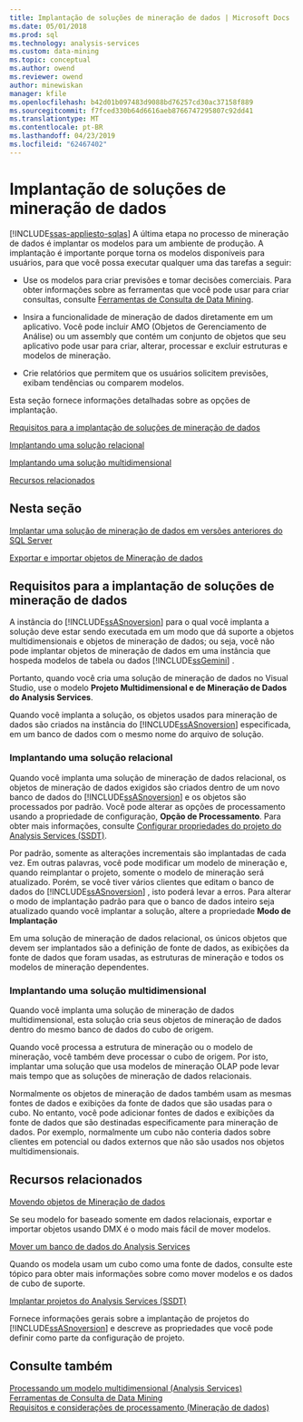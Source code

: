 ```yaml
---
title: Implantação de soluções de mineração de dados | Microsoft Docs
ms.date: 05/01/2018
ms.prod: sql
ms.technology: analysis-services
ms.custom: data-mining
ms.topic: conceptual
ms.author: owend
ms.reviewer: owend
author: minewiskan
manager: kfile
ms.openlocfilehash: b42d01b097483d9088bd76257cd30ac37158f889
ms.sourcegitcommit: f7fced330b64d6616aeb8766747295807c92dd41
ms.translationtype: MT
ms.contentlocale: pt-BR
ms.lasthandoff: 04/23/2019
ms.locfileid: "62467402"
---
```

# <a name="deployment-of-data-mining-solutions"></a>Implantação de soluções de mineração de dados
[!INCLUDE[ssas-appliesto-sqlas](../../includes/ssas-appliesto-sqlas.md)]
  A última etapa no processo de mineração de dados é implantar os modelos para um ambiente de produção. A implantação é importante porque torna os modelos disponíveis para usuários, para que você possa executar qualquer uma das tarefas a seguir:  
  
-   Use os modelos para criar previsões e tomar decisões comerciais. Para obter informações sobre as ferramentas que você pode usar para criar consultas, consulte [Ferramentas de Consulta de Data Mining](../../analysis-services/data-mining/data-mining-query-tools.md).  
  
-   Insira a funcionalidade de mineração de dados diretamente em um aplicativo. Você pode incluir AMO (Objetos de Gerenciamento de Análise) ou um assembly que contém um conjunto de objetos que seu aplicativo pode usar para criar, alterar, processar e excluir estruturas e modelos de mineração.  
  
-   Crie relatórios que permitem que os usuários solicitem previsões, exibam tendências ou comparem modelos.  
  
 Esta seção fornece informações detalhadas sobre as opções de implantação.  
  
 [Requisitos para a implantação de soluções de mineração de dados](#bkmk_Reqs)  
  
 [Implantando uma solução relacional](#bkmk_RelationalSltn)  
  
 [Implantando uma solução multidimensional](#bkmk_MDSltn)  
  
 [Recursos relacionados](#bkmk_Resources)  
  
## <a name="in-this-section"></a>Nesta seção  
 [Implantar uma solução de mineração de dados em versões anteriores do SQL Server](../../analysis-services/data-mining/deploy-a-data-mining-solution-to-previous-versions-of-sql-server.md)  
  
 [Exportar e importar objetos de Mineração de dados](../../analysis-services/data-mining/export-and-import-data-mining-objects.md)  
  
##  <a name="bkmk_Reqs"></a> Requisitos para a implantação de soluções de mineração de dados  
 A instância do [!INCLUDE[ssASnoversion](../../includes/ssasnoversion-md.md)] para o qual você implanta a solução deve estar sendo executada em um modo que dá suporte a objetos multidimensionais e objetos de mineração de dados; ou seja, você não pode implantar objetos de mineração de dados em uma instância que hospeda modelos de tabela ou dados [!INCLUDE[ssGemini](../../includes/ssgemini-md.md)] .  
  
 Portanto, quando você cria uma solução de mineração de dados no Visual Studio, use o modelo **Projeto Multidimensional e de Mineração de Dados do Analysis Services**.  
  
 Quando você implanta a solução, os objetos usados para mineração de dados são criados na instância do [!INCLUDE[ssASnoversion](../../includes/ssasnoversion-md.md)] especificada, em um banco de dados com o mesmo nome do arquivo de solução.  
  
###  <a name="bkmk_RelationalSltn"></a> Implantando uma solução relacional  
 Quando você implanta uma solução de mineração de dados relacional, os objetos de mineração de dados exigidos são criados dentro de um novo banco de dados do [!INCLUDE[ssASnoversion](../../includes/ssasnoversion-md.md)] e os objetos são processados por padrão. Você pode alterar as opções de processamento usando a propriedade de configuração, **Opção de Processamento**. Para obter mais informações, consulte [Configurar propriedades do projeto do Analysis Services &#40;SSDT&#41;](../../analysis-services/multidimensional-models/configure-analysis-services-project-properties-ssdt.md).  
  
 Por padrão, somente as alterações incrementais são implantadas de cada vez. Em outras palavras, você pode modificar um modelo de mineração e, quando reimplantar o projeto, somente o modelo de mineração será atualizado. Porém, se você tiver vários clientes que editam o banco de dados do [!INCLUDE[ssASnoversion](../../includes/ssasnoversion-md.md)] , isto poderá levar a erros. Para alterar o modo de implantação padrão para que o banco de dados inteiro seja atualizado quando você implantar a solução, altere a propriedade **Modo de Implantação**  
  
 Em uma solução de mineração de dados relacional, os únicos objetos que devem ser implantados são a definição de fonte de dados, as exibições da fonte de dados que foram usadas, as estruturas de mineração e todos os modelos de mineração dependentes.  
  
###  <a name="bkmk_MDSltn"></a> Implantando uma solução multidimensional  
 Quando você implanta uma solução de mineração de dados multidimensional, esta solução cria seus objetos de mineração de dados dentro do mesmo banco de dados do cubo de origem.  
  
 Quando você processa a estrutura de mineração ou o modelo de mineração, você também deve processar o cubo de origem. Por isto, implantar uma solução que usa modelos de mineração OLAP pode levar mais tempo que as soluções de mineração de dados relacionais.  
  
 Normalmente os objetos de mineração de dados também usam as mesmas fontes de dados e exibições da fonte de dados que são usadas para o cubo. No entanto, você pode adicionar fontes de dados e exibições da fonte de dados que são destinadas especificamente para mineração de dados. Por exemplo, normalmente um cubo não conteria dados sobre clientes em potencial ou dados externos que não são usados nos objetos multidimensionais.  
  
##  <a name="bkmk_Resources"></a> Recursos relacionados  
 [Movendo objetos de Mineração de dados](../../analysis-services/data-mining/moving-data-mining-objects.md)  
  
 Se seu modelo for baseado somente em dados relacionais, exportar e importar objetos usando DMX é o modo mais fácil de mover modelos.  
  
 [Mover um banco de dados do Analysis Services](../../analysis-services/multidimensional-models/move-an-analysis-services-database.md)  
  
 Quando os modela usam um cubo como uma fonte de dados, consulte este tópico para obter mais informações sobre como mover modelos e os dados de cubo de suporte.  
  
 [Implantar projetos do Analysis Services &#40;SSDT&#41;](../../analysis-services/multidimensional-models/deploy-analysis-services-projects-ssdt.md)  
  
 Fornece informações gerais sobre a implantação de projetos do [!INCLUDE[ssASnoversion](../../includes/ssasnoversion-md.md)] e descreve as propriedades que você pode definir como parte da configuração de projeto.  
  
## <a name="see-also"></a>Consulte também  
 [Processando um modelo multidimensional &#40;Analysis Services&#41;](../../analysis-services/multidimensional-models/processing-a-multidimensional-model-analysis-services.md)   
 [Ferramentas de Consulta de Data Mining](../../analysis-services/data-mining/data-mining-query-tools.md)   
 [Requisitos e considerações de processamento &#40;Mineração de dados&#41;](../../analysis-services/data-mining/processing-requirements-and-considerations-data-mining.md)  
  
  
